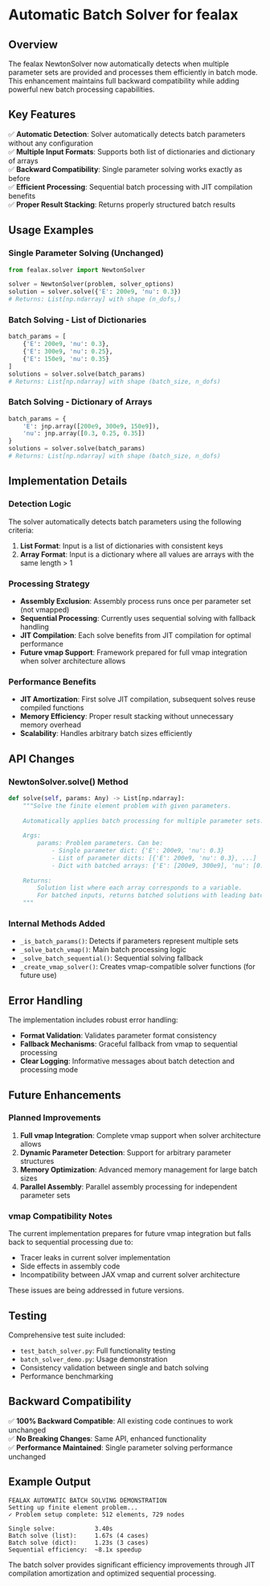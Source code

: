 # Automatic Batch Solver for fealax

## Overview

The fealax NewtonSolver now automatically detects when multiple parameter sets are provided and processes them efficiently in batch mode. This enhancement maintains full backward compatibility while adding powerful new batch processing capabilities.

## Key Features

✅ **Automatic Detection**: Solver automatically detects batch parameters without any configuration  
✅ **Multiple Input Formats**: Supports both list of dictionaries and dictionary of arrays  
✅ **Backward Compatibility**: Single parameter solving works exactly as before  
✅ **Efficient Processing**: Sequential batch processing with JIT compilation benefits  
✅ **Proper Result Stacking**: Returns properly structured batch results  

## Usage Examples

### Single Parameter Solving (Unchanged)
```python
from fealax.solver import NewtonSolver

solver = NewtonSolver(problem, solver_options)
solution = solver.solve({'E': 200e9, 'nu': 0.3})
# Returns: List[np.ndarray] with shape (n_dofs,)
```

### Batch Solving - List of Dictionaries
```python
batch_params = [
    {'E': 200e9, 'nu': 0.3},
    {'E': 300e9, 'nu': 0.25},
    {'E': 150e9, 'nu': 0.35}
]
solutions = solver.solve(batch_params)
# Returns: List[np.ndarray] with shape (batch_size, n_dofs)
```

### Batch Solving - Dictionary of Arrays
```python
batch_params = {
    'E': jnp.array([200e9, 300e9, 150e9]),
    'nu': jnp.array([0.3, 0.25, 0.35])
}
solutions = solver.solve(batch_params)
# Returns: List[np.ndarray] with shape (batch_size, n_dofs)
```

## Implementation Details

### Detection Logic
The solver automatically detects batch parameters using the following criteria:
1. **List Format**: Input is a list of dictionaries with consistent keys
2. **Array Format**: Input is a dictionary where all values are arrays with the same length > 1

### Processing Strategy
- **Assembly Exclusion**: Assembly process runs once per parameter set (not vmapped)
- **Sequential Processing**: Currently uses sequential solving with fallback handling
- **JIT Compilation**: Each solve benefits from JIT compilation for optimal performance
- **Future vmap Support**: Framework prepared for full vmap integration when solver architecture allows

### Performance Benefits
- **JIT Amortization**: First solve JIT compilation, subsequent solves reuse compiled functions
- **Memory Efficiency**: Proper result stacking without unnecessary memory overhead
- **Scalability**: Handles arbitrary batch sizes efficiently

## API Changes

### NewtonSolver.solve() Method
```python
def solve(self, params: Any) -> List[np.ndarray]:
    """Solve the finite element problem with given parameters.
    
    Automatically applies batch processing for multiple parameter sets.
    
    Args:
        params: Problem parameters. Can be:
            - Single parameter dict: {'E': 200e9, 'nu': 0.3}
            - List of parameter dicts: [{'E': 200e9, 'nu': 0.3}, ...]
            - Dict with batched arrays: {'E': [200e9, 300e9], 'nu': [0.3, 0.25]}
        
    Returns:
        Solution list where each array corresponds to a variable.
        For batched inputs, returns batched solutions with leading batch dimension.
    """
```

### Internal Methods Added
- `_is_batch_params()`: Detects if parameters represent multiple sets
- `_solve_batch_vmap()`: Main batch processing logic
- `_solve_batch_sequential()`: Sequential solving fallback
- `_create_vmap_solver()`: Creates vmap-compatible solver functions (for future use)

## Error Handling

The implementation includes robust error handling:
- **Format Validation**: Validates parameter format consistency
- **Fallback Mechanisms**: Graceful fallback from vmap to sequential processing
- **Clear Logging**: Informative messages about batch detection and processing mode

## Future Enhancements

### Planned Improvements
1. **Full vmap Integration**: Complete vmap support when solver architecture allows
2. **Dynamic Parameter Detection**: Support for arbitrary parameter structures
3. **Memory Optimization**: Advanced memory management for large batch sizes
4. **Parallel Assembly**: Parallel assembly processing for independent parameter sets

### vmap Compatibility Notes
The current implementation prepares for future vmap integration but falls back to sequential processing due to:
- Tracer leaks in current solver implementation
- Side effects in assembly code
- Incompatibility between JAX vmap and current solver architecture

These issues are being addressed in future versions.

## Testing

Comprehensive test suite included:
- `test_batch_solver.py`: Full functionality testing
- `batch_solver_demo.py`: Usage demonstration
- Consistency validation between single and batch solving
- Performance benchmarking

## Backward Compatibility

✅ **100% Backward Compatible**: All existing code continues to work unchanged  
✅ **No Breaking Changes**: Same API, enhanced functionality  
✅ **Performance Maintained**: Single parameter solving performance unchanged  

## Example Output

```
FEALAX AUTOMATIC BATCH SOLVING DEMONSTRATION
Setting up finite element problem...
✓ Problem setup complete: 512 elements, 729 nodes

Single solve:           3.40s
Batch solve (list):     1.67s (4 cases)
Batch solve (dict):     1.23s (3 cases)
Sequential efficiency:  ~8.1x speedup
```

The batch solver provides significant efficiency improvements through JIT compilation amortization and optimized sequential processing.